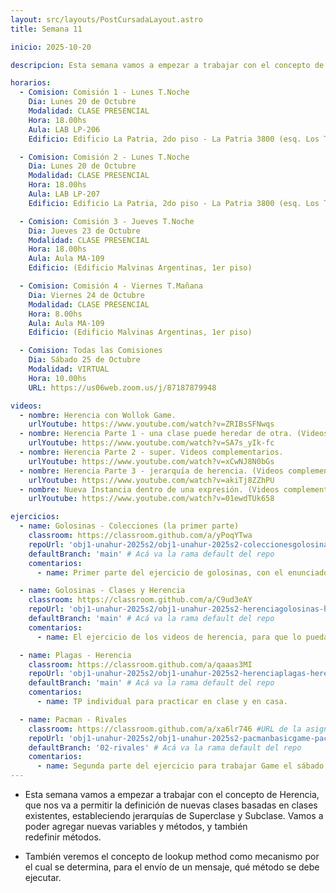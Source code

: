 ```yaml
---
layout: src/layouts/PostCursadaLayout.astro
title: Semana 11

inicio: 2025-10-20

descripcion: Esta semana vamos a empezar a trabajar con el concepto de Herencia, que nos va a permitir la definición de nuevas clases basadas en clases existentes, estableciendo jerarquías de Superclase y Subclase. Vamos a poder agregar nuevas variables y métodos, y también redefinir métodos.

horarios:
  - Comision: Comisión 1 - Lunes T.Noche
    Dia: Lunes 20 de Octubre
    Modalidad: CLASE PRESENCIAL
    Hora: 18.00hs
    Aula: LAB LP-206
    Edificio: Edificio La Patria, 2do piso - La Patria 3800 (esq. Los Toldos)

  - Comision: Comisión 2 - Lunes T.Noche
    Dia: Lunes 20 de Octubre
    Modalidad: CLASE PRESENCIAL
    Hora: 18.00hs
    Aula: LAB LP-207
    Edificio: Edificio La Patria, 2do piso - La Patria 3800 (esq. Los Toldos)

  - Comision: Comisión 3 - Jueves T.Noche
    Dia: Jueves 23 de Octubre
    Modalidad: CLASE PRESENCIAL
    Hora: 18.00hs
    Aula: Aula MA-109
    Edificio: (Edificio Malvinas Argentinas, 1er piso)

  - Comision: Comisión 4 - Viernes T.Mañana
    Dia: Viernes 24 de Octubre
    Modalidad: CLASE PRESENCIAL
    Hora: 8.00hs
    Aula: Aula MA-109
    Edificio: (Edificio Malvinas Argentinas, 1er piso)

  - Comision: Todas las Comisiones
    Dia: Sábado 25 de Octubre
    Modalidad: VIRTUAL
    Hora: 10.00hs
    URL: https://us06web.zoom.us/j/87187879948

videos:
  - nombre: Herencia con Wollok Game.
    urlYoutube: https://www.youtube.com/watch?v=ZRIBsSFNwqs
  - nombre: Herencia Parte 1 - una clase puede heredar de otra. (Videos complementarios).
    urlYoutube: https://www.youtube.com/watch?v=SA7s_yIk-fc
  - nombre: Herencia Parte 2 - super. Videos complementarios.
    urlYoutube: https://www.youtube.com/watch?v=xCwNJ8N0bGs
  - nombre: Herencia Parte 3 - jerarquía de herencia. (Videos complementarios).
    urlYoutube: https://www.youtube.com/watch?v=akiTj8ZZhPU
  - nombre: Nueva Instancia dentro de una expresión. (Videos complementarios).
    urlYoutube: https://www.youtube.com/watch?v=01ewdTUk658

ejercicios:
  - name: Golosinas - Colecciones (la primer parte)
    classroom: https://classroom.github.com/a/yPoqYTwa
    repoUrl: 'obj1-unahur-2025s2/obj1-unahur-2025s2-coleccionesgolosinas-coleccionesGolosinas' # Acá va la URL del repo sin el "https://github.com/"
    defaultBranch: 'main' # Acá va la rama default del repo
    comentarios:
      - name: Primer parte del ejercicio de golosinas, con el enunciado y de cero para practicar.

  - name: Golosinas - Clases y Herencia
    classroom: https://classroom.github.com/a/C9ud3eAY
    repoUrl: 'obj1-unahur-2025s2/obj1-unahur-2025s2-herenciagolosinas-herenciaGolosinas' # Acá va la URL del repo sin el "https://github.com/"
    defaultBranch: 'main' # Acá va la rama default del repo
    comentarios:
      - name: El ejercicio de los videos de herencia, para que lo puedan practicar. Están implementadas las clases de cada golosina, está para arrancar con el enunciado.

  - name: Plagas - Herencia
    classroom: https://classroom.github.com/a/qaaas3MI
    repoUrl: 'obj1-unahur-2025s2/obj1-unahur-2025s2-herenciaplagas-herenciaPlagas' # Acá va la URL del repo sin el "https://github.com/"
    defaultBranch: 'main' # Acá va la rama default del repo
    comentarios:
      - name: TP individual para practicar en clase y en casa.

  - name: Pacman - Rivales
    classroom: https://classroom.github.com/a/xa6lr746 #URL de la asignación
    repoUrl: 'obj1-unahur-2025s2/obj1-unahur-2025s2-pacmanbasicgame-pacmanBasicGame' # Acá va la URL del repo sin el "https://github.com/"
    defaultBranch: '02-rivales' # Acá va la rama default del repo
    comentarios:
      - name: Segunda parte del ejercicio para trabajar Game el sábado.
---
```


- Esta semana vamos a empezar a trabajar con el concepto de Herencia, que nos va a permitir la definición de nuevas clases basadas en clases existentes, estableciendo jerarquías de Superclase y Subclase. Vamos a poder agregar nuevas variables y métodos, y también redefinir métodos.

- También veremos el concepto de lookup method como mecanismo por el cual se determina, para el envío de un mensaje, qué método se debe ejecutar.

